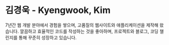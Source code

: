 <h1>김경욱 - Kyengwook, Kim</h1>
<p>
    7년간 웹 개발 분야에서 경험을 쌓으며, 고품질의 웹사이트와 애플리케이션을 제작해 왔습니다. 
    깔끔하고 효율적인 코드를 작성하는 것을 좋아하며, 프로젝트와 블로그, 코딩 챌린지를 통해 
    꾸준히 성장하고 있습니다.
</p>
